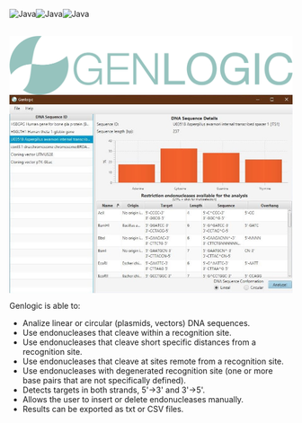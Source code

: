 <img alt="Java" align="left"  src="https://forthebadge.com/images/badges/made-with-java.svg"/> <img alt="Java" align="left"  src="https://forthebadge.com/images/badges/built-with-science.svg"/> <img alt="Java" align="left"  src="https://forthebadge.com/images/badges/powered-by-black-magic.svg"/> 
<br/><br/>

<img alt="Logo" align="center" width="1000px" src="https://raw.githubusercontent.com/luinungom/Genlogic/master/src/resources/images/FullLogo.png?raw=true"/>

<img alt="Screenshot" align="center" width="1000px" src="https://raw.githubusercontent.com/luinungom/Genlogic/master/Main%20window.JPG?raw=true"/>

Genlogic is able to:
- Analize linear or circular (plasmids, vectors) DNA sequences.
- Use endonucleases that cleave within a recognition site.
- Use endonucleases that cleave short specific distances from a recognition site.
- Use endonucleases that cleave at sites remote from a recognition site.
- Use endonucleases with degenerated recognition site (one or more base pairs that are not specifically defined).
- Detects targets in both strands, 5'->3' and 3'->5'.
- Allows the user to insert or delete endonucleases manually.
- Results can be exported as txt or CSV files.

